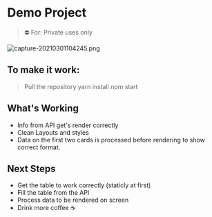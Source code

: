 # Demo Project

> ⛔ For: Private uses only
> 
![capture-20210301104245.png](https://i.postimg.cc/QdfHRcjw/capture-20210301104245.png)

## To make it work:
> Pull the repository
> yarn install
> npm start

## What's Working
- Info from API get's render correctly
- Clean Layouts and styles 
- Data on the first two cards is processed before rendering to show correct format.

## Next Steps
- Get the table to work correctly (staticly at first)
- Fill the table from the API
- Process data to be rendered on screen
- Drink more coffee ☕

